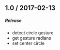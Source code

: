 ## 1.0 / 2017-02-13

##### Release
* detect circle gesture
* get gesture radians
* set center circle
